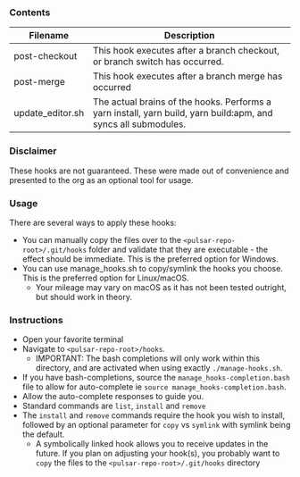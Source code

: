 ### Contents
| Filename | Description |
| - | - |
| post-checkout | This hook executes after a branch checkout, or branch switch has occurred. |
| post-merge | This hook executes after a branch merge has occurred |
| update_editor.sh | The actual brains of the hooks. Performs a yarn install, yarn build, yarn build:apm, and syncs all submodules. |

### Disclaimer
These hooks are not guaranteed. These were made out of convenience and presented to the org as an optional tool for usage.

### Usage
There are several ways to apply these hooks:
- You can manually copy the files over to the `<pulsar-repo-root>/.git/hooks` folder and validate that they are executable - the effect should be immediate. This is the preferred option for Windows.
- You can use manage_hooks.sh to copy/symlink the hooks you choose. This is the preferred option for Linux/macOS.
  - Your mileage may vary on macOS as it has not been tested outright, but should work in theory.

### Instructions
- Open your favorite terminal
- Navigate to `<pulsar-repo-root>/hooks`.
  - IMPORTANT: The bash completions will only work within this directory, and are activated when using exactly `./manage-hooks.sh`.
- If you have bash-completions, source the `manage_hooks-completion.bash` file to allow for auto-complete ie `source manage_hooks-completion.bash`.
- Allow the auto-complete responses to guide you.
- Standard commands are `list`, `install` and `remove`
- The `install` and `remove` commands require the hook you wish to install, followed by an optional parameter for `copy` vs `symlink` with symlink being the default.
  - A symbolically linked hook allows you to receive updates in the future. If you plan on adjusting your hook(s), you probably want to `copy` the files to the `<pulsar-repo-root>/.git/hooks` directory
